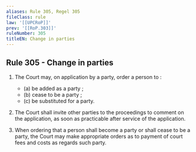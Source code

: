```yaml
---
aliases: Rule 305, Regel 305
fileClass: rule
law: '[[UPCRoP]]'
prev: '[[RoP.303]]'
ruleNumber: 305
titleEN: Change in parties
---
```


## Rule 305 - Change in parties

1. The Court may, on application by a party, order a person to : 
	- (a) be added as a party ; 
	- (b) cease to be a party ;  
	- (c) be substituted for a party.  

2. The Court shall invite other parties to the proceedings to comment on the application, as soon as practicable after service of the application.  

3. When ordering that a person shall become a party or shall cease to be a party, the Court may make appropriate  orders as to payment of court fees and costs as regards such party.